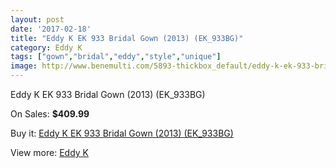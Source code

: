```yaml
---
layout: post
date: '2017-02-18'
title: "Eddy K EK 933 Bridal Gown (2013) (EK_933BG)"
category: Eddy K
tags: ["gown","bridal","eddy","style","unique"]
image: http://www.benemulti.com/5893-thickbox_default/eddy-k-ek-933-bridal-gown-2013-ek933bg.jpg
---
```

Eddy K EK 933 Bridal Gown (2013) (EK_933BG)

On Sales: **$409.99**
<a href="https://www.benemulti.com/en/eddy-knbspnbsp/2208-eddy-k-ek-933-bridal-gown-2013-ek933bg.html"><amp-img layout="responsive" width="600" height="600" src="//www.benemulti.com/5893-thickbox_default/eddy-k-ek-933-bridal-gown-2013-ek933bg.jpg" alt="Eddy K EK 933 Bridal Gown (2013) (EK_933BG) 0" /></a>
<a href="https://www.benemulti.com/en/eddy-knbspnbsp/2208-eddy-k-ek-933-bridal-gown-2013-ek933bg.html"><amp-img layout="responsive" width="600" height="600" src="//www.benemulti.com/5894-thickbox_default/eddy-k-ek-933-bridal-gown-2013-ek933bg.jpg" alt="Eddy K EK 933 Bridal Gown (2013) (EK_933BG) 1" /></a>

Buy it: [Eddy K EK 933 Bridal Gown (2013) (EK_933BG)](https://www.benemulti.com/en/eddy-knbspnbsp/2208-eddy-k-ek-933-bridal-gown-2013-ek933bg.html "Eddy K EK 933 Bridal Gown (2013) (EK_933BG)")

View more: [Eddy K](https://www.benemulti.com/en/23-eddy-knbspnbsp "Eddy K")